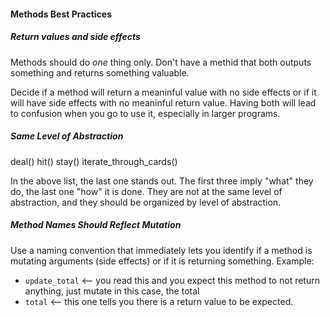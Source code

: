 #### Methods Best Practices

##### Return values and side effects
Methods should do _one_ thing only. Don't have a methid that both outputs something and returns
something valuable. 

Decide if a method will return a meaninful value with no side effects or if it will have side effects with no meaninful return value. Having both will lead to confusion when you go to use it, especially in larger programs.

##### Same Level of Abstraction
deal()
hit()
stay()
iterate_through_cards()

In the above list, the last one stands out. The first three imply "what" they do, the last one "how" it is done. They are not at the same level of abstraction, and they should be organized by level of abstraction.

##### Method Names Should Reflect Mutation
Use a naming convention that immediately lets you identify if a method is mutating arguments (side effects) or if it is returning something.
Example:
- `update_total` <-- you read this and you expect this method to not return anything, just mutate in this case, the total
- `total` <-- this one tells you there is a return value to be expected.